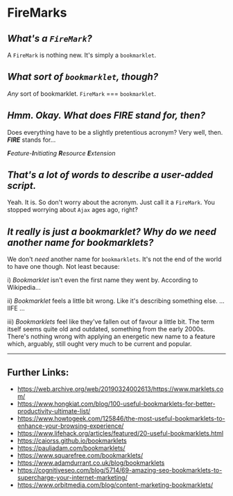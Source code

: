 # FireMarks

## *What's a `FireMark`?*
A `FireMark` is nothing new. It's simply a `bookmarklet`.

## *What sort of `bookmarklet`, though?*
*Any* sort of bookmarklet. `FireMark` === `bookmarklet`.

## *Hmm. Okay. What does* ***FIRE*** *stand for, then?*
Does everything have to be a slightly pretentious acronym? Very well, then. ***FIRE*** stands for...

***F**eature-**I**nitiating **R**esource **E**xtension*

## *That's a lot of words to describe a user-added script.*
Yeah. It is. So don't worry about the acronym. Just call it a `FireMark`. You stopped worrying about `Ajax` ages ago, right?

## *It really is just a bookmarklet? Why do we need another name for bookmarklets?*
We don't *need* another name for `bookmarklets`. It's not the end of the world to have one though. Not least because:

  i) *Bookmarklet* isn't even the first name they went by. According to Wikipedia...
  
  ii) *Bookmarklet* feels a little bit wrong. Like it's describing something else. ... IIFE ...
  
  iii) *Bookmarklets* feel like they've fallen out of favour a little bit. The term itself seems quite old and outdated, something from the early 2000s. There's nothing wrong with applying an energetic new name to a feature which, arguably, still ought very much to be current and popular.
  
  ______

## Further Links:

 - https://web.archive.org/web/20190324002613/https://www.marklets.com/
 - https://www.hongkiat.com/blog/100-useful-bookmarklets-for-better-productivity-ultimate-list/
 - https://www.howtogeek.com/125846/the-most-useful-bookmarklets-to-enhance-your-browsing-experience/
 - https://www.lifehack.org/articles/featured/20-useful-bookmarklets.html
 - https://caiorss.github.io/bookmarklets
 - https://pauljadam.com/bookmarklets/
 - https://www.squarefree.com/bookmarklets/
 - https://www.adamdurrant.co.uk/blog/bookmarklets
 - https://cognitiveseo.com/blog/5714/69-amazing-seo-bookmarklets-to-supercharge-your-internet-marketing/
 - https://www.orbitmedia.com/blog/content-marketing-bookmarklets/

